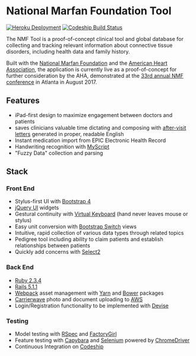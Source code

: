 # National Marfan Foundation Tool

[![Heroku Deployment](https://heroku-badge.herokuapp.com/?app=nmf-tool)](https://nmf-tool.herokuapp.com/)
[![Codeship Build Status](https://app.codeship.com/projects/247cce80-e26e-0133-9815-5e7bb9818a79/status?branch=master)](https://app.codeship.com/projects/145614)

The NMF Tool is a proof-of-concept clinical tool and global database for collecting and tracking relevant information about connective tissue disorders, including health data and family history.

Built with the [National Marfan Foundation](https://www.marfan.org/) and the [American Heart Association](https://www.marfan.org/about-us/news/2016/11/13/marfan-foundation-announces-collaboration-american-heart-association-pilot), the application is currently live as a proof-of-concept for further consideration by the AHA, demonstrated at the [33rd annual NMF conference](https://www.marfan.org/resources/patients/conference) in Atlanta in August 2017.

## Features
* iPad-first design to maximize engagement between doctors and patients
* saves clinicians valuable time dictating and composing with [after-visit letters](https://nmf-tool.herokuapp.com/visits/1/report) generated in proper, readable English
* Instant medication import from EPIC Electronic Health Record
* Handwriting recognition with [MyScript](http://myscript.com/technology/#text)
* "Fuzzy Data" collection and parsing

## Stack
### Front End
* Stylus-first UI with [Bootstrap 4](https://v4-alpha.getbootstrap.com/)
* [jQuery UI](https://jqueryui.com/) widgets
* Gestural continuity with [Virtual Keyboard](https://github.com/Mottie/Keyboard) (hand never leaves mouse or stylus)
* Easy unit conversion with [Bootstrap Switch](http://bootstrapswitch.com/) views
* Intuitive, rapid collection of various data types through related topics
* Pedigree tool including ability to claim patients and establish relationships between patients
* Quickly add concerns with [Select2](https://select2.github.io/)

### Back End
* [Ruby 2.3.4](https://www.ruby-lang.org/en/news/2017/03/30/ruby-2-3-4-released/)
* [Rails 5.1.1](http://weblog.rubyonrails.org/2017/5/12/Rails-5-0-3-and-5-1-1-have-been-released/)
* [Webpack](https://github.com/rails/webpacker) asset management with [Yarn](https://yarnpkg.com/) and [Bower](https://bower.io/) packages
* [Carrierwave](https://github.com/carrierwaveuploader/carrierwave) photo and document uploading to [AWS](https://aws.amazon.com/)
* Login/Registration functionality to be implemented with [Devise](https://github.com/plataformatec/devise/wiki)

### Testing
* Model testing with [RSpec](http://rspec.info/) and [FactoryGirl](https://github.com/thoughtbot/factory_girl)
* Feature testing with [Capybara](https://github.com/jnicklas/capybara) and [Selenium](http://www.seleniumhq.org/) powered by [ChromeDriver](https://sites.google.com/a/chromium.org/chromedriver/)
* Continuous Integration on [Codeship](https://app.codeship.com/projects/145614)
